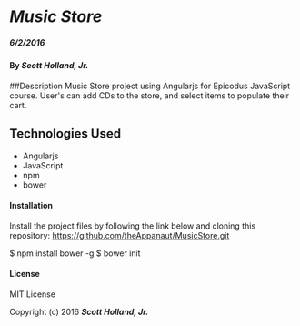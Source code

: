 # _Music Store_

##### _6/2/2016_

#### By _**Scott Holland, Jr.**_

##Description
Music Store project using Angularjs for Epicodus JavaScript course. User's can add CDs to the store, and select items to populate their cart.

## Technologies Used
* Angularjs
* JavaScript
* npm
* bower

#### Installation
Install the project files by following the link below and cloning this repository:
https://github.com/theAppanaut/MusicStore.git

$ npm install bower -g
$ bower init

#### License

MIT License

Copyright (c) 2016 **_Scott Holland, Jr._**
